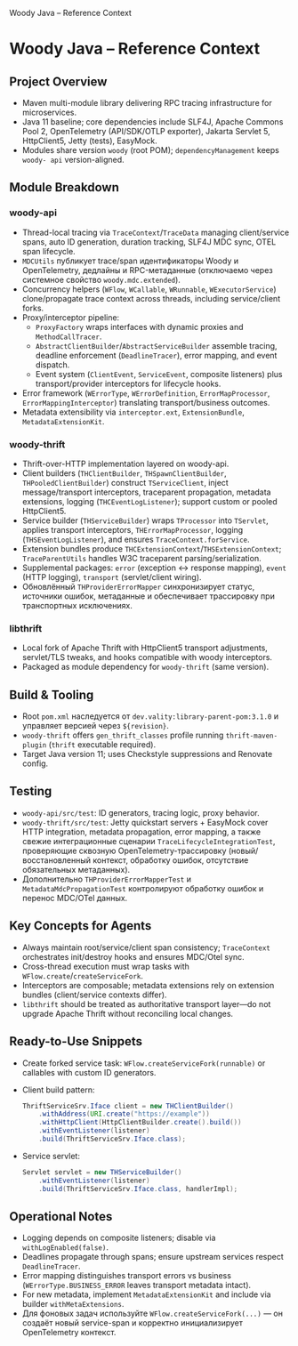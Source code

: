 Woody Java – Reference Context

# Woody Java – Reference Context

## Project Overview

- Maven multi-module library delivering RPC tracing infrastructure for
  microservices.
- Java 11 baseline; core dependencies include SLF4J, Apache Commons Pool 2,
  OpenTelemetry (API/SDK/OTLP exporter), Jakarta Servlet 5, HttpClient5, Jetty
  (tests), EasyMock.
- Modules share version `woody` (root POM); `dependencyManagement` keeps `woody-
  api` version-aligned.

## Module Breakdown

### woody-api

- Thread-local tracing via `TraceContext`/`TraceData` managing client/service
  spans, auto ID generation, duration tracking, SLF4J MDC sync, OTEL span
  lifecycle.
- `MDCUtils` публикует trace/span идентификаторы Woody и OpenTelemetry,
  дедлайны и RPC-метаданные (отключаемо через системное свойство
  `woody.mdc.extended`).
- Concurrency helpers (`WFlow`, `WCallable`, `WRunnable`, `WExecutorService`)
  clone/propagate trace context across threads, including service/client forks.
- Proxy/interceptor pipeline:
  - `ProxyFactory` wraps interfaces with dynamic proxies and
    `MethodCallTracer`.
  - `AbstractClientBuilder`/`AbstractServiceBuilder` assemble tracing,
    deadline
    enforcement (`DeadlineTracer`), error
      mapping, and event dispatch.
  - Event system (`ClientEvent`, `ServiceEvent`, composite listeners) plus
    transport/provider interceptors for
      lifecycle hooks.
- Error framework (`WErrorType`, `WErrorDefinition`, `ErrorMapProcessor`,
  `ErrorMappingInterceptor`) translating transport/business outcomes.
- Metadata extensibility via `interceptor.ext`, `ExtensionBundle`,
  `MetadataExtensionKit`.

### woody-thrift

- Thrift-over-HTTP implementation layered on woody-api.
- Client builders (`THClientBuilder`, `THSpawnClientBuilder`,
  `THPooledClientBuilder`) construct `TServiceClient`, inject message/transport
  interceptors, traceparent propagation, metadata extensions, logging
  (`THCEventLogListener`); support custom or pooled HttpClient5.
- Service builder (`THServiceBuilder`) wraps `TProcessor` into `TServlet`,
  applies transport interceptors, `THErrorMapProcessor`, logging
  (`THSEventLogListener`), and ensures `TraceContext.forService`.
- Extension bundles produce `THCExtensionContext`/`THSExtensionContext`;
  `TraceParentUtils` handles W3C traceparent parsing/serialization.
- Supplemental packages: `error` (exception ↔ response mapping), `event` (HTTP
  logging), `transport` (servlet/client wiring).
- Обновлённый `THProviderErrorMapper` синхронизирует статус, источники ошибок,
  метаданные и обеспечивает трассировку при транспортных исключениях.

### libthrift

- Local fork of Apache Thrift with HttpClient5 transport adjustments,
  servlet/TLS tweaks, and hooks compatible with woody interceptors.
- Packaged as module dependency for `woody-thrift` (same version).

## Build & Tooling

- Root `pom.xml` наследуется от `dev.vality:library-parent-pom:3.1.0` и
  управляет версией через `${revision}`.
- `woody-thrift` offers `gen_thrift_classes` profile running `thrift-maven-
  plugin` (`thrift` executable required).
- Target Java version 11; uses Checkstyle suppressions and Renovate config.

## Testing

- `woody-api/src/test`: ID generators, tracing logic, proxy behavior.
- `woody-thrift/src/test`: Jetty quickstart servers + EasyMock cover HTTP
  integration, metadata propagation, error mapping, а также свежие
  интеграционные сценарии `TraceLifecycleIntegrationTest`, проверяющие
  сквозную OpenTelemetry-трассировку (новый/восстановленный контекст,
  обработку ошибок, отсутствие обязательных метаданных).
- Дополнительно `THProviderErrorMapperTest` и `MetadataMdcPropagationTest`
  контролируют обработку ошибок и перенос MDC/OTel данных.

## Key Concepts for Agents

- Always maintain root/service/client span consistency; `TraceContext`
  orchestrates init/destroy hooks and ensures MDC/Otel sync.
- Cross-thread execution must wrap tasks with
  `WFlow.create`/`createServiceFork`.
- Interceptors are composable; metadata extensions rely on extension bundles
  (client/service contexts differ).
- `libthrift` should be treated as authoritative transport layer—do not upgrade
  Apache Thrift without reconciling local changes.

## Ready-to-Use Snippets

- Create forked service task: `WFlow.createServiceFork(runnable)` or callables
  with custom ID generators.
- Client build pattern:

  ```java
  ThriftServiceSrv.Iface client = new THClientBuilder()
      .withAddress(URI.create("https://example"))
      .withHttpClient(HttpClientBuilder.create().build())
      .withEventListener(listener)
      .build(ThriftServiceSrv.Iface.class);
  ```

- Service servlet:

  ```java
  Servlet servlet = new THServiceBuilder()
      .withEventListener(listener)
      .build(ThriftServiceSrv.Iface.class, handlerImpl);
  ```

## Operational Notes

- Logging depends on composite listeners; disable via `withLogEnabled(false)`.
- Deadlines propagate through spans; ensure upstream services respect
  `DeadlineTracer`.
- Error mapping distinguishes transport errors vs business
  (`WErrorType.BUSINESS_ERROR` leaves transport metadata intact).
- For new metadata, implement `MetadataExtensionKit` and include via builder
  `withMetaExtensions`.
- Для фоновых задач используйте `WFlow.createServiceFork(...)` — он создаёт
  новый service-span и корректно инициализирует OpenTelemetry контекст.
